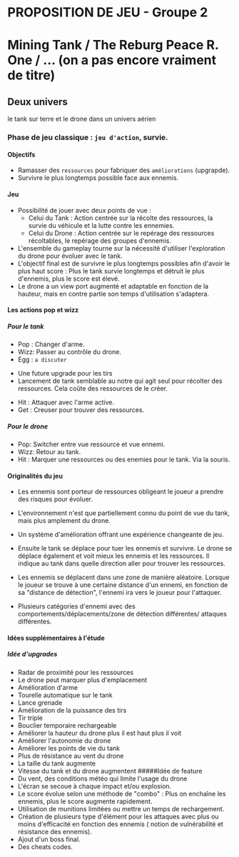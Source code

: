 # PROPOSITION DE JEU - Groupe 2

# Mining Tank / The Reburg Peace R. One / ... (on a pas encore vraiment de titre)

## Deux univers
le tank sur terre et le drone dans un univers aérien

### Phase de jeu classique : `jeu d'action`, survie.

#### Objectifs
- Ramasser des `ressources` pour fabriquer des `améliorations` (upgrapde).
- Survivre le plus longtemps possible face aux ennemis.

#### Jeu
- Possibilité de jouer avec deux points de vue : 
    - Celui du Tank : Action centrée sur la récolte des ressources, la survie du véhicule et la lutte contre les ennemies.
    - Celui du Drone : Action centrée sur le repérage des ressources récoltables, le repérage des groupes d'ennemis.
- L'ensemble du gameplay tourne sur la nécessité d'utiliser l'exploration du drone pour évoluer avec le tank. 
- L'objectif final est de survivre le plus longtemps possibles afin d'avoir le plus haut score : Plus le tank survie longtemps et détruit le plus d'ennemis, plus le score est élevé.
- Le drone a un view port augmenté et adaptable en fonction de la hauteur, mais en contre partie son temps d'utilisation s'adaptera.

#### Les actions pop et wizz
##### Pour le tank
- Pop : Changer d'arme.
- Wizz: Passer au contrôle du drone.
- Egg : `a discuter` 
 + Une future upgrade pour les tirs 
 + Lancement de tank semblable au notre qui agit seul pour récolter des ressources. Cela coûte des ressources de le créer.
- Hit : Attaquer avec l'arme active.
- Get : Creuser pour trouver des ressources.

##### Pour le drone
- Pop: Switcher entre vue ressource et vue ennemi.
- Wizz: Retour au tank.
- Hit : Marquer une ressources ou des enemies pour le tank. Via la souris.

#### Originalités du jeu
- Les ennemis sont porteur de ressources obligeant le joueur a prendre des risques pour évoluer.
- L'environnement n'est que partiellement connu du point de vue du tank, mais plus amplement du drone.
- Un système d'amélioration offrant une expérience changeante de jeu.

- Ensuite le tank se déplace pour tuer les ennemis et survivre. Le drone se déplace également et voit mieux les ennemis et les ressources. Il indique au tank dans quelle direction aller pour trouver les ressources. 
- Les ennemis se déplacent dans une zone de manière aléatoire. Lorsque le joueur se trouve à une certaine distance d'un ennemi, en fonction de sa "distance de détection", l'ennemi ira vers le joueur pour l'attaquer.
- Plusieurs catégories d'ennemi avec des comportements/déplacements/zone de détection différentes/ attaques différentes.

#### Idées supplémentaires à l'étude
##### Idée d'upgrades
+ Radar de proximité pour les ressources
+ Le drone peut marquer plus d'emplacement
+ Amélioration d'arme
+ Tourelle automatique sur le tank
+ Lance grenade
+ Amélioration de la puissance des tirs
+ Tir triple
+ Bouclier temporaire rechargeable
+ Améliorer la hauteur du drone plus il est haut plus il voit
+ Améliorer l'autonomie du drone
+ Améliorer les points de vie du tank
+ Plus de résistance au vent du drone
+ La taille du tank augmente
+ Vitesse du tank et du drone augmentent
#####Idée de feature
+ Du vent, des conditions météo qui limite l'usage du drone
+ L'écran se secoue à chaque impact et/ou explosion.
+ Le score évolue selon une méthode de "combo" : Plus on enchaîne les ennemis, plus le score augmente rapidement.
+ Utilisation de munitions limitées ou mettre un temps de rechargement.
+ Création de plusieurs type d'élément pour les attaques avec plus ou moins d'efficacité en fonction des ennemis ( notion de vulnérabilité et résistance des ennemis).
+ Ajout d'un boss final.
+ Des cheats codes.


